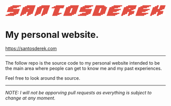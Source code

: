 ![](website/static/images/santosderek.png)

# My personal website.

https://santosderek.com

--- 

The follow repo is the source code to my personal website intended to be the main area where people can get to know me and my past experiences.

Feel free to look around the source. 

--- 

*NOTE: I will not be apporving pull requests as everything is subject to change at any moment.*
